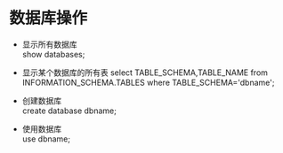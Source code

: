 # 数据库操作

+ 显示所有数据库  
show databases;

+ 显示某个数据库的所有表
select TABLE_SCHEMA,TABLE_NAME from INFORMATION_SCHEMA.TABLES where TABLE_SCHEMA='dbname';

+ 创建数据库  
create database dbname;

+ 使用数据库  
use dbname;